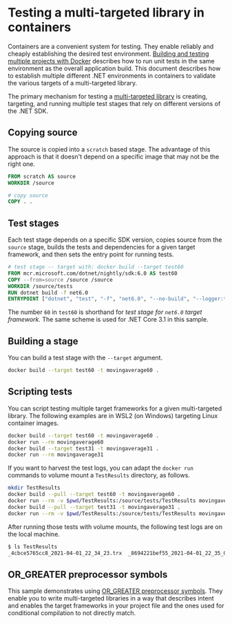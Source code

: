 # Testing a multi-targeted library in containers

Containers are a convenient system for testing. They enable reliably and cheaply establishing the desired test environment. [Building and testing multiple projects with Docker](../complexapp/README.md) describes how to run unit tests in the same environment as the overall application build. This document describes how to establish multiple different .NET environments in containers to validate the various targets of a multi-targeted library.

The primary mechanism for testing a [multi-targeted library](MovingAverage) is creating, targeting, and running multiple test stages that rely on different versions of the .NET SDK.

## Copying source

The source is copied into a `scratch` based stage. The advantage of this approach is that it doesn't depend on a specific image that may not be the right one.

```Dockerfile
FROM scratch AS source
WORKDIR /source

# copy source
COPY . .
```

## Test stages

Each test stage depends on a specific SDK version, copies source from the `source` stage, builds the tests and dependencies for a given target framework, and then sets the entry point for running tests.

```Dockerfile
# test stage -- target with: docker build --target test60
FROM mcr.microsoft.com/dotnet/nightly/sdk:6.0 AS test60
COPY --from=source /source /source
WORKDIR /source/tests
RUN dotnet build -f net6.0
ENTRYPOINT ["dotnet", "test", "-f", "net6.0", "--no-build", "--logger:trx"]
```

The number `60` in `test60` is shorthand for *test stage for `net6.0` target framework.* The same scheme is used for .NET Core 3.1 in this sample.

## Building a stage

You can build a test stage with the `--target` argument.

```bash
docker build --target test60 -t movingaverage60 .
```

## Scripting tests

You can script testing multiple target frameworks for a given multi-targeted library. The following examples are in WSL2 (on Windows) targeting Linux container images.

```bash
docker build --target test60 -t movingaverage60 .
docker run --rm movingaverage60
docker build --target test31 -t movingaverage31 .
docker run --rm movingaverage31
```

If you want to harvest the test logs, you can adapt the `docker run` commands to volume mount a `TestResults` directory, as follows.


```bash
mkdir TestResults
docker build --pull --target test60 -t movingaverage60 .
docker run --rm -v $pwd/TestResults:/source/tests/TestResults movingaverage60
docker build --pull --target test31 -t movingaverage31 .
docker run --rm -v $pwd/TestResults:/source/tests/TestResults movingaverage31
```

After running those tests with volume mounts, the following test logs are on the local machine.

```bash
$ ls TestResults
_4cbce5765cc8_2021-04-01_22_34_23.trx  _8694221bef55_2021-04-01_22_35_04.trx
```

## OR_GREATER preprocessor symbols

This sample demonstrates using [OR_GREATER preprocessor symbols](https://github.com/dotnet/designs/blob/main/accepted/2020/or-greater-defines/or-greater-defines.md). They enable you to write multi-targeted libraries in a way that describes intent and enables the target frameworks in your project file and the ones used for conditional compilation to not directly match.
